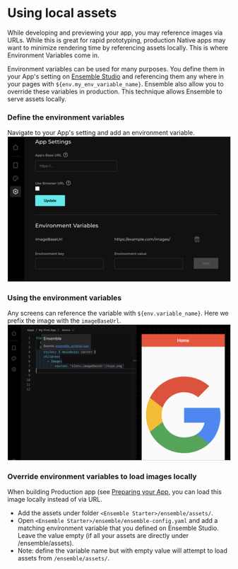 # Using local assets

While developing and previewing your app, you may reference images via URLs. While this is great for rapid prototyping, production Native apps may want to minimize rendering time by referencing assets locally. This is where Environment Variables come in.

Environment variables can be used for many purposes. You define them in your App's setting on [Ensemble Studio](https://studio.ensembleui.com/) and referencing them any where in your pages with `${env.my_env_variable_name}`. Ensemble also allow you to override these variables in production. This technique allows Ensemble to serve assets locally.  

### Define the environment variables
Navigate to your App's setting and add an environment variable.
<img src="/images/build_extend_env_config.png" alt="Add Environment Variable" style="border: solid 1px lightgrey" />

### Using the environment variables
Any screens can reference the variable with `${env.variable_name}`. Here we prefix the image with the `imageBaseUrl`.
<img src="/images/build_extend_env_usage.png" alt="Add Environment Variable" style="border: solid 1px lightgrey" />

### Override environment variables to load images locally
When building Production app (see [Preparing your App](/#/deploy/1-prepare-app), you can load this image locally instead of via URL.
- Add the assets under folder `<Ensemble Starter>/ensemble/assets/`.
- Open `<Ensemble Starter>/ensemble/ensemble-config.yaml` and add a matching environment variable that you defined on Ensemble Studio. Leave the value empty (if all your assets are directly under /ensemble/assets).
- Note: define the variable name but with empty value will attempt to load assets from `/ensemble/assets/`.
  
